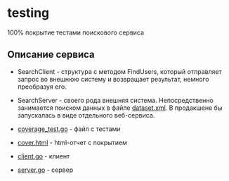 # testing
100% покрытие тестами поискового сервиса

## Описание сервиса
- SearchClient - структура с методом FindUsers, который отправляет запрос во внешнюю систему и возвращает результат, немного преобразуя его.
- SearchServer - своего рода внешняя система. Непосредственно занимается поиском данных в файле [dataset.xml](./dataset.xml). В продакшене бы запускалась в виде отдельного веб-сервиса.

- [coverage_test.go](./coverage_test.go) - файл с тестами
- [cover.html](./cover.html) - html-отчет с покрытием
- [client.go](./client.go) - клиент
- [server.go](./server.go) - сервер
